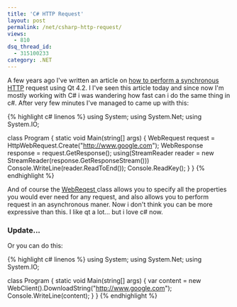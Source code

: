 ```yaml
---
title: 'C# HTTP Request'
layout: post
permalink: /net/csharp-http-request/
views:
  - 810
dsq_thread_id:
  - 315100233
category: .NET
---
```

A few years ago I've written an article on [how to perform a synchronous HTTP][1] request using Qt 4.2. I I've seen this article today and since now I'm mostly working with C# i was wandering how fast can i do the same thing in c#. After very few minutes I've managed to came up with this:

{% highlight c# linenos %}
using System;
using System.Net;
using System.IO;

class Program
{
    static void Main(string[] args)
    {
        WebRequest request = HttpWebRequest.Create("http://www.google.com");
        WebResponse response = request.GetResponse();
        using(StreamReader reader = new StreamReader(response.GetResponseStream()))
            Console.WriteLine(reader.ReadToEnd());
        Console.ReadKey();
    }
}
{% endhighlight %}

And of course the [WebReqest ][2] class allows you to specify all the properties you would ever need for any request, and also allows you to perform request in an asynchronous maner. Now i don't think you can be more expressive than this. I like qt a lot... but i love c# now.

### Update... 

Or you can do this:

{% highlight c# linenos %}
using System;
using System.Net;
using System.IO;

class Program
{
    static void Main(string[] args)
    {
        var content = new WebClient().DownloadString("http://www.google.com");
        Console.WriteLine(content);
    }
}
{% endhighlight %}

 [1]: http://www.erata.net/qt-boost/synchronous-http-request/
 [2]: http://msdn.microsoft.com/en-us/library/system.net.webrequest_members.aspx